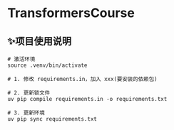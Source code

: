 # TransformersCourse

## ✨项目使用说明
```shell
# 激活环境
source .venv/bin/activate

# 1. 修改 requirements.in，加入 xxx(要安装的依赖包)

# 2. 更新锁文件
uv pip compile requirements.in -o requirements.txt

# 3. 更新环境
uv pip sync requirements.txt
```

